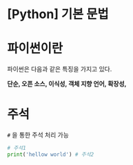[Python] 기본 문법
==============
# 파이썬이란

파이썬은 다음과 같은 특징을 가지고 있다.

**단순, 오픈 소스, 이식성, 객체 지향 언어, 확장성,**

# 주석

`#` 을 통한 주석 처리 가능

```python
# 주석1
print('hellow world') # 주석2
```
